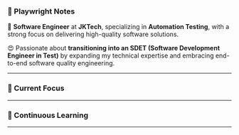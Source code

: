 
### 👋 Playwright Notes 

💼 **Software Engineer** at **JKTech**, specializing in **Automation Testing**, with a strong focus on delivering high-quality software solutions.  

😍 Passionate about **transitioning into an SDET (Software Development Engineer in Test)** by expanding my technical expertise and embracing end-to-end software quality engineering.  

---

### 🔭 Current Focus  

---

### 🌱 Continuous Learning  

---
